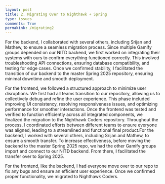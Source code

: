 ```yaml
---
layout: post
title: 2. Migrating Over to Nighthawk + Spring
type: issues
comments: True
permakink: /migrating2
---
```



For the backend, I collaborated with several others, including Srijan and Mathew, to ensure a seamless migration process. Since multiple Gamify groups depended on our NITD backend, we first worked on integrating their systems with ours to confirm everything functioned correctly. This involved troubleshooting API connections, ensuring database compatibility, and testing for edge cases. Once we confirmed stability, I facilitated the transition of our backend to the master Spring 2025 repository, ensuring minimal downtime and smooth deployment.
 
For the frontend, we followed a structured approach to minimize user disruptions. We first had all teams transition to our repository, allowing us to collectively debug and refine the user experience. This phase included improving UI consistency, resolving responsiveness issues, and optimizing performance for smoother interactions. Once the frontend was tested and verified to function efficiently across all integrated components, we finalized the migration to the Nighthawk Coders repository. Throughout the process, I coordinated efforts between different teams to ensure everyone was aligned, leading to a streamlined and functional final product.For the backend, I worked with several others, including Srijan and Mathew, to ensure a smooth transfer. To increase effectiveness, before moving the backend to the master Spring 2025 repo, we had the other Gamify groups import and connect to our NITD backend. From there, I facilitated the transfer over to Spring 2025.

For the frontend, like the backend, I had everyone move over to our repo to fix any bugs and ensure an efficient user experience. Once we confirmed proper functionality, we migrated to Nighthawk Coders.

